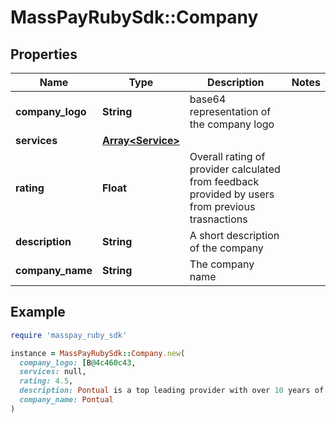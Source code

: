 # MassPayRubySdk::Company

## Properties

| Name | Type | Description | Notes |
| ---- | ---- | ----------- | ----- |
| **company_logo** | **String** | base64 representation of the company logo |  |
| **services** | [**Array&lt;Service&gt;**](Service.md) |  |  |
| **rating** | **Float** | Overall rating of provider calculated from feedback provided by users from previous trasnactions |  |
| **description** | **String** | A short description of the company |  |
| **company_name** | **String** | The company name |  |

## Example

```ruby
require 'masspay_ruby_sdk'

instance = MassPayRubySdk::Company.new(
  company_logo: [B@4c460c43,
  services: null,
  rating: 4.5,
  description: Pontual is a top leading provider with over 10 years of industry experience,
  company_name: Pontual
)
```

